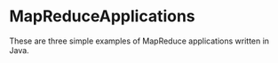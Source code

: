 # MapReduceApplications

These are three simple examples of MapReduce applications written in Java.
